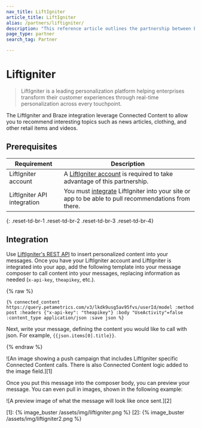 ```yaml
---
nav_title: LiftIgniter
article_title: LiftIgniter
alias: /partners/liftigniter/
description: "This reference article outlines the partnership between Braze and LiftIgniter, a leading personalization platform, helping enterprises transform their customer experiences."
page_type: partner
search_tag: Partner

---
```


# Liftigniter

> LiftIgniter is a leading personalization platform helping enterprises transform their customer experiences through real-time personalization across every touchpoint.

The LiftIgniter and Braze integration leverage Connected Content to allow you to recommend interesting topics such as news articles, clothing, and other retail items and videos.

## Prerequisites

| Requirement| Description|
| ---| ---|
| LiftIgniter account | A [LiftIgniter account](https://console.liftigniter.com/login) is required to take advantage of this partnership. |
| LiftIgniter API integration | You must [integrate](https://support.liftigniter.com/support/solutions/articles/30000024667-api-integration-overview) LiftIgniter into your site or app to be able to pull recommendations from there. |
{: .reset-td-br-1 .reset-td-br-2 .reset-td-br-3  .reset-td-br-4}

## Integration

Use [LiftIgniter's REST API](https://documenter.getpostman.com/view/2166502/liftigniter/7TFGvSV#9bdf75da-edd6-45ec-9c28-a0edefad1389) to insert personalized content into your messages. Once you have your LiftIgniter account and LiftIgniter is integrated into your app, add the following template into your message composer to call content into your messages, replacing information as needed (`x-api-key`, `theapikey`, etc.).

{% raw %}
```
{% connected_content https://query.petametrics.com/v3/lkdk9usg5av95fvs/userId/model :method post :headers {"x-api-key": "theapikey"} :body "UseActivity"=false :content_type application/json :save json %}
```

Next, write your message, defining the content you would like to call with json. For example, `{{json.items[0].title}}`.

{% endraw %}

![An image showing a push campaign that includes LiftIgniter specific Connected Content calls. There is also Connected Content logic added to the image field.][1]

Once you put this message into the composer body, you can preview your message. You can even pull in images, shown in the following example:

![A preview image of what the message will look like once sent.][2]

[1]: {% image_buster /assets/img/liftigniter.png %}
[2]: {% image_buster /assets/img/liftigniter2.png %}